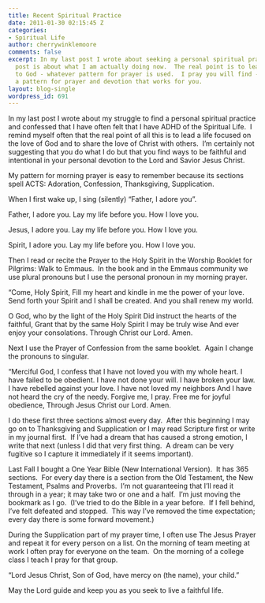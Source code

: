 ```yaml
---
title: Recent Spiritual Practice
date: 2011-01-30 02:15:45 Z
categories:
- Spiritual Life
author: cherrywinklemoore
comments: false
excerpt: In my last post I wrote about seeking a personal spiritual practice.  This
  post is about what I am actually doing now.  The real point is to lead a life faithful
  to God - whatever pattern for prayer is used.  I pray you will find - and use -
  a pattern for prayer and devotion that works for you.
layout: blog-single
wordpress_id: 691
---
```


In my last post I wrote about my struggle to find a personal spiritual practice and confessed that I have often felt that I have ADHD of the Spiritual Life.  I remind myself often that the real point of all this is to lead a life focused on the love of God and to share the love of Christ with others.  I’m certainly not suggesting that you do what I do but that you find ways to be faithful and intentional in your personal devotion to the Lord and Savior Jesus Christ.

My pattern for morning prayer is easy to remember because its sections spell ACTS: Adoration, Confession, Thanksgiving, Supplication.

When I first wake up, I sing (silently) “Father, I adore you”.

Father, I adore you.
Lay my life before you.
How I love you.

Jesus, I adore you.
Lay my life before you.
How I love you.

Spirit, I adore you.
Lay my life before you.
How I love you.

Then I read or recite the Prayer to the Holy Spirit in the Worship Booklet for Pilgrims: Walk to Emmaus.  In the book and in the Emmaus community we use plural pronouns but I use the personal pronoun in my morning prayer.

“Come, Holy Spirit,
Fill my heart and kindle in me the power of your love.
Send forth your Spirit and I shall be created.
And you shall renew my world.

O God, who by the light of the Holy Spirit
Did instruct the hearts of the faithful,
Grant that by the same Holy Spirit
I may be truly wise
And ever enjoy your consolations.
Through Christ our Lord. Amen.

Next I use the Prayer of Confession from the same booklet.  Again I change the pronouns to singular.

“Merciful God, I confess that I have not loved you with my whole heart.
I have failed to be obedient.
I have not done your will.
I have broken your law.
I have rebelled against your love.
I have not loved my neighbors
And I have not heard the cry of the needy.
Forgive me, I pray.
Free me for joyful obedience,
Through Jesus Christ our Lord. Amen.

I do these first three sections almost every day.  After this beginning I may go on to Thanksgiving and Supplication or I may read Scripture first or write in my journal first.  If I’ve had a dream that has caused a strong emotion, I write that next (unless I did that very first thing.  A dream can be very fugitive so I capture it immediately if it seems important).

Last Fall I bought a One Year Bible (New International Version).  It has 365 sections.  For every day there is a section from the Old Testament, the New Testament, Psalms and Proverbs.  I’m not guaranteeing that I’ll read it through in a year; it may take two or one and a half.  I’m just moving the bookmark as I go.  (I’ve tried to do the Bible in a year before.  If I fell behind, I’ve felt defeated and stopped.  This way I’ve removed the time expectation; every day there is some forward movement.)

During the Supplication part of my prayer time, I often use The Jesus Prayer and repeat it for every person on a list. On the morning of team meeting at work I often pray for everyone on the team.  On the morning of a college class I teach I pray for that group.

“Lord Jesus Christ, Son of God, have mercy on (the name), your child.”

May the Lord guide and keep you as you seek to live a faithful life.
